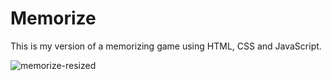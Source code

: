 # Memorize

This is my version of a memorizing game using HTML, CSS and JavaScript.

![memorize-resized](https://github.com/SaulRuizS/Memorize/assets/81715186/d0b2c2e1-ff5c-4c58-a66a-63d7b0ecec4e)
